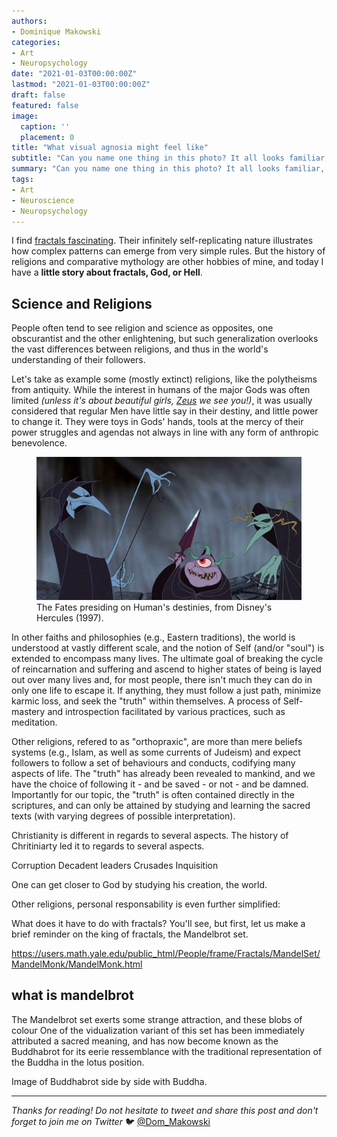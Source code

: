 ```yaml
---
authors:
- Dominique Makowski
categories:
- Art
- Neuropsychology
date: "2021-01-03T00:00:00Z"
lastmod: "2021-01-03T00:00:00Z"
draft: false
featured: false
image:
  caption: ''
  placement: 0
title: "What visual agnosia might feel like"
subtitle: "Can you name one thing in this photo? It all looks familiar, but something is off."
summary: "Can you name one thing in this photo? It all looks familiar, but something is off."
tags:
- Art
- Neuroscience
- Neuropsychology
---
```



I find [fractals fascinating](https://dominiquemakowski.github.io/post/python_mandelbrot/). Their infinitely self-replicating nature illustrates how complex patterns can emerge from very simple rules. But the history of religions and comparative mythology are other hobbies of mine, and today I have a **little story about fractals, God, or Hell**.

## Science and Religions

People often tend to see religion and science as opposites, one obscurantist and the other enlightening, but such generalization overlooks the vast differences between religions, and thus in the world's understanding of their followers.

Let's take as example some (mostly extinct) religions, like the polytheisms from antiquity. While the interest in humans of the major Gods was often limited *(unless it's about beautiful girls, [Zeus](https://en.wikipedia.org/wiki/Zeus#Transformation_of_Zeus) we see you!)*, it was usually considered that regular Men have little say in their destiny, and little power to change it. They were toys in Gods' hands, tools at the mercy of their power struggles and agendas not always in line with any form of anthropic benevolence.

<figure>
  <img src="Fates.jpg" alt="github for psychologists"/>
  <figcaption>The Fates presiding on Human's destinies, from Disney's Hercules (1997).</figcaption>
</figure>


In other faiths and philosophies (e.g., Eastern traditions), the world is understood at vastly different scale, and the notion of Self (and/or "soul") is extended to encompass many lives. The ultimate goal of breaking the cycle of reincarnation and suffering and ascend to higher states of being is layed out over many lives and, for most people, there isn't much they can do in only one life to escape it. If anything, they must follow a just path, minimize karmic loss, and seek the "truth" within themselves. A process of Self-mastery and introspection facilitated by various practices, such as meditation.

Other religions, refered to as "orthopraxic", are more than mere beliefs systems (e.g., Islam, as well as some currents of Judeism) and expect followers to follow a set of behaviours and conducts, codifying many aspects of life. The "truth" has already been revealed to mankind, and we have the choice of following it - and be saved - or not - and be damned. Importantly for our topic, the "truth" is often contained directly in the scriptures, and can only be attained by studying and learning the sacred texts (with varying degrees of possible interpretation).

Christianity is different in regards to several aspects.
The history of Chritiniarty led it to regards to several aspects.

Corruption
Decadent leaders
Crusades
Inquisition


One can get closer to God by studying his creation, the world.






Other religions, personal responsability is even further simplified:


What does it have to do with fractals? You'll see, but first, let us make a brief reminder on the king of fractals, the Mandelbrot set.

https://users.math.yale.edu/public_html/People/frame/Fractals/MandelSet/MandelMonk/MandelMonk.html

## what is mandelbrot

The Mandelbrot set exerts some strange attraction, and these blobs of colour
One of the vidualization variant of this set has been immediately attributed a sacred meaning, and has now become known as the Buddhabrot for its eerie ressemblance with the traditional representation of the Buddha in the lotus position.

Image of Buddhabrot side by side with Buddha.

---


*Thanks for reading! Do not hesitate to tweet and share this post and don't forget to join me on Twitter* 🐦 [@Dom_Makowski](https://twitter.com/Dom_Makowski)


